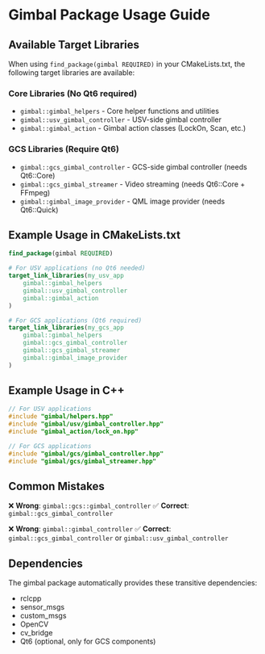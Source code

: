 # Gimbal Package Usage Guide

## Available Target Libraries

When using `find_package(gimbal REQUIRED)` in your CMakeLists.txt, the following target libraries are available:

### Core Libraries (No Qt6 required)
- `gimbal::gimbal_helpers` - Core helper functions and utilities
- `gimbal::usv_gimbal_controller` - USV-side gimbal controller
- `gimbal::gimbal_action` - Gimbal action classes (LockOn, Scan, etc.)

### GCS Libraries (Require Qt6)
- `gimbal::gcs_gimbal_controller` - GCS-side gimbal controller (needs Qt6::Core)
- `gimbal::gcs_gimbal_streamer` - Video streaming (needs Qt6::Core + FFmpeg)
- `gimbal::gimbal_image_provider` - QML image provider (needs Qt6::Quick)

## Example Usage in CMakeLists.txt

```cmake
find_package(gimbal REQUIRED)

# For USV applications (no Qt6 needed)
target_link_libraries(my_usv_app
    gimbal::gimbal_helpers
    gimbal::usv_gimbal_controller
    gimbal::gimbal_action
)

# For GCS applications (Qt6 required)
target_link_libraries(my_gcs_app
    gimbal::gimbal_helpers
    gimbal::gcs_gimbal_controller
    gimbal::gcs_gimbal_streamer
    gimbal::gimbal_image_provider
)
```

## Example Usage in C++

```cpp
// For USV applications
#include "gimbal/helpers.hpp"
#include "gimbal/usv/gimbal_controller.hpp"
#include "gimbal_action/lock_on.hpp"

// For GCS applications  
#include "gimbal/gcs/gimbal_controller.hpp"
#include "gimbal/gcs/gimbal_streamer.hpp"
```

## Common Mistakes

❌ **Wrong**: `gimbal::gcs::gimbal_controller`
✅ **Correct**: `gimbal::gcs_gimbal_controller`

❌ **Wrong**: `gimbal::gimbal_controller`
✅ **Correct**: `gimbal::gcs_gimbal_controller` or `gimbal::usv_gimbal_controller`

## Dependencies

The gimbal package automatically provides these transitive dependencies:
- rclcpp
- sensor_msgs
- custom_msgs
- OpenCV
- cv_bridge
- Qt6 (optional, only for GCS components)
